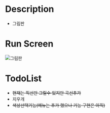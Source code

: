 # Description
+ 그림판
# Run Screen
![그림판](https://user-images.githubusercontent.com/89134202/139683771-a720ebfe-8479-4195-8e8b-73d12ca0c097.GIF)

# TodoList
+ ~~현재는 직선만 그릴수 있지만 곡선추가~~
+ 지우개
+ ~~색상선택기능(메뉴는 추가 했으나 기능 구현은 아직)~~
